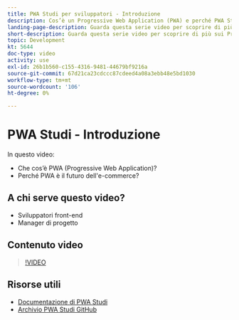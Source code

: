 ```yaml
---
title: PWA Studi per sviluppatori - Introduzione
description: Cos’è un Progressive Web Application (PWA) e perché PWA Studi è il ​ futuro.
landing-page-description: Guarda questa serie video per scoprire di più sui Progressive Web Application (PWA) e perché PWA Studi rappresenta il futuro [!DNL Commerce] siti.
short-description: Guarda questa serie video per scoprire di più sui Progressive Web Application (PWA) e perché PWA Studi rappresenta il futuro [!DNL Commerce] siti.
topic: Development
kt: 5644
doc-type: video
activity: use
exl-id: 26b1b560-c155-4316-9481-44679bf9216a
source-git-commit: 67d21ca23cdccc87cdeed4a08a3ebb48e5bd1030
workflow-type: tm+mt
source-wordcount: '106'
ht-degree: 0%

---
```


# PWA Studi - Introduzione

In questo video:

- Che cos’è PWA (Progressive Web Application)?
- Perché PWA è il futuro dell&#39;e-commerce?

## A chi serve questo video?

- Sviluppatori front-end
- Manager di progetto

## Contenuto video

>[!VIDEO](https://video.tv.adobe.com/v/35715?quality=12&learn=on)

## Risorse utili

- [Documentazione di PWA Studi](https://developer.adobe.com/commerce/pwa-studio/)
- [Archivio PWA Studi GitHub](https://github.com/magento/pwa-studio)
